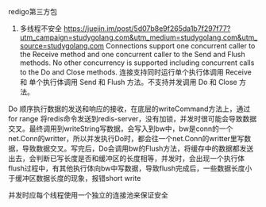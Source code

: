 redigo第三方包

1. 多线程不安全
https://juejin.im/post/5d07b8e9f265da1b7f297f77?utm_campaign=studygolang.com&utm_medium=studygolang.com&utm_source=studygolang.com
Connections support one concurrent caller to the Receive method and one concurrent caller to the Send and Flush methods. No other concurrency is supported including concurrent calls to the Do and Close methods.
连接支持同时运行单个执行体调用 Receive 和 单个执行体调用 Send 和 Flush 方法。不支持并发调用 Do 和 Close 方法。

Do 顺序执行数据的发送和响应的接收，在底层的writeCommand方法上，通过for range 将redis命令发送到redis-server，没有加锁，并发时很可能会导致数据交叉。最终调用到writeString写数据，会写入到bw中，bw是conn的一个net.Conn的writter，所以并发执行Do时，都会往一个net.Conn的writter里写数据，导致数据交叉。写完后，Do会调用bw的Flush方法，将缓存中的数据都发送出去，会判断已写长度是否和缓冲区的长度相等，并发时，会出现一个执行体flush过程中，有其他执行体向bw中写数据，导致flush完成后，一些数据长度小于缓冲区数据长度的现象，报错short write

并发时应每个线程使用一个独立的连接池来保证安全

